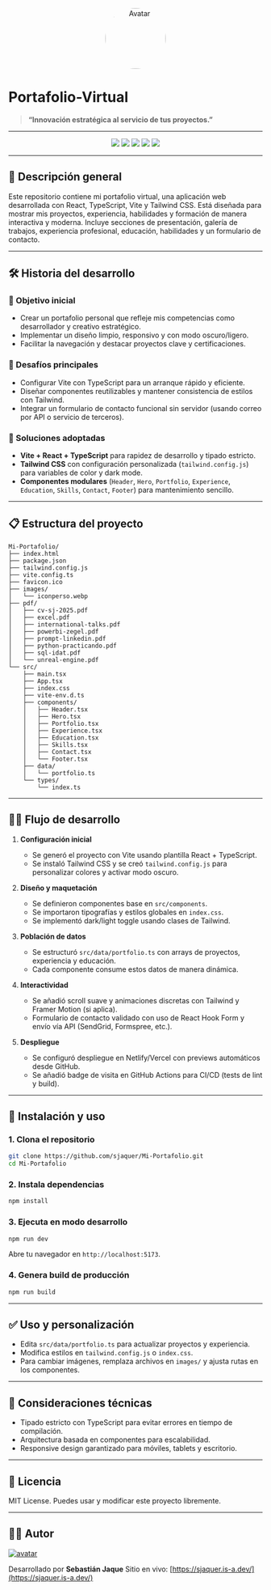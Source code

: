 <p align="center">
  <img src="https://avatars.githubusercontent.com/u/72231436?v=4" alt="Avatar" width="120" style="border-radius: 50%;" />
</p>

# Portafolio-Virtual

> **“Innovación estratégica al servicio de tus proyectos.”**

---

<p align="center">
  <img src="https://img.shields.io/badge/React-18.2.0-blue?logo=react&logoColor=white" />
  <img src="https://img.shields.io/badge/TypeScript-5.1.6-blue?logo=typescript&logoColor=white" />
  <img src="https://img.shields.io/badge/Vite-5.1.0-lightgrey?logo=vite&logoColor=purple" />
  <img src="https://img.shields.io/badge/TailwindCSS-3.4.7-teal?logo=tailwindcss&logoColor=white" />
  <img src="https://img.shields.io/badge/License-MIT-green" />
</p>

---

## 🧠 Descripción general

Este repositorio contiene mi portafolio virtual, una aplicación web desarrollada con React, TypeScript, Vite y Tailwind CSS. Está diseñada para mostrar mis proyectos, experiencia, habilidades y formación de manera interactiva y moderna. Incluye secciones de presentación, galería de trabajos, experiencia profesional, educación, habilidades y un formulario de contacto.

---

## 🛠️ Historia del desarrollo

### 🔹 Objetivo inicial

* Crear un portafolio personal que refleje mis competencias como desarrollador y creativo estratégico.
* Implementar un diseño limpio, responsivo y con modo oscuro/ligero.
* Facilitar la navegación y destacar proyectos clave y certificaciones.

### 🔹 Desafíos principales

* Configurar Vite con TypeScript para un arranque rápido y eficiente.
* Diseñar componentes reutilizables y mantener consistencia de estilos con Tailwind.
* Integrar un formulario de contacto funcional sin servidor (usando correo por API o servicio de terceros).

### 🔹 Soluciones adoptadas

* **Vite + React + TypeScript** para rapidez de desarrollo y tipado estricto.
* **Tailwind CSS** con configuración personalizada (`tailwind.config.js`) para variables de color y dark mode.
* **Componentes modulares** (`Header`, `Hero`, `Portfolio`, `Experience`, `Education`, `Skills`, `Contact`, `Footer`) para mantenimiento sencillo.

---

## 📋 Estructura del proyecto

```
Mi-Portafolio/
├── index.html
├── package.json
├── tailwind.config.js
├── vite.config.ts
├── favicon.ico
├── images/
│   └── iconperso.webp
├── pdf/
│   ├── cv-sj-2025.pdf
│   ├── excel.pdf
│   ├── international-talks.pdf
│   ├── powerbi-zegel.pdf
│   ├── prompt-linkedin.pdf
│   ├── python-practicando.pdf
│   ├── sql-idat.pdf
│   └── unreal-engine.pdf
└── src/
    ├── main.tsx
    ├── App.tsx
    ├── index.css
    ├── vite-env.d.ts
    ├── components/
    │   ├── Header.tsx
    │   ├── Hero.tsx
    │   ├── Portfolio.tsx
    │   ├── Experience.tsx
    │   ├── Education.tsx
    │   ├── Skills.tsx
    │   ├── Contact.tsx
    │   └── Footer.tsx
    ├── data/
    │   └── portfolio.ts
    └── types/
        └── index.ts
```

---

## 🚶‍♂️ Flujo de desarrollo

1. **Configuración inicial**

   * Se generó el proyecto con Vite usando plantilla React + TypeScript.
   * Se instaló Tailwind CSS y se creó `tailwind.config.js` para personalizar colores y activar modo oscuro.

2. **Diseño y maquetación**

   * Se definieron componentes base en `src/components`.
   * Se importaron tipografías y estilos globales en `index.css`.
   * Se implementó dark/light toggle usando clases de Tailwind.

3. **Población de datos**

   * Se estructuró `src/data/portfolio.ts` con arrays de proyectos, experiencia y educación.
   * Cada componente consume estos datos de manera dinámica.

4. **Interactividad**

   * Se añadió scroll suave y animaciones discretas con Tailwind y Framer Motion (si aplica).
   * Formulario de contacto validado con uso de React Hook Form y envío vía API (SendGrid, Formspree, etc.).

5. **Despliegue**

   * Se configuró despliegue en Netlify/Vercel con previews automáticos desde GitHub.
   * Se añadió badge de visita en GitHub Actions para CI/CD (tests de lint y build).

---

## 💾 Instalación y uso

### 1. Clona el repositorio

```bash
git clone https://github.com/sjaquer/Mi-Portafolio.git
cd Mi-Portafolio
```

### 2. Instala dependencias

```bash
npm install
```

### 3. Ejecuta en modo desarrollo

```bash
npm run dev
```

Abre tu navegador en `http://localhost:5173`.

### 4. Genera build de producción

```bash
npm run build
```

---

## ✅ Uso y personalización

* Edita `src/data/portfolio.ts` para actualizar proyectos y experiencia.
* Modifica estilos en `tailwind.config.js` o `index.css`.
* Para cambiar imágenes, remplaza archivos en `images/` y ajusta rutas en los componentes.

---

## 📌 Consideraciones técnicas

* Tipado estricto con TypeScript para evitar errores en tiempo de compilación.
* Arquitectura basada en componentes para escalabilidad.
* Responsive design garantizado para móviles, tablets y escritorio.

---

## 📝 Licencia

MIT License. Puedes usar y modificar este proyecto libremente.

---

## 👨‍💻 Autor

[![avatar](https://avatars.githubusercontent.com/u/72231436?v=4)](https://github.com/sjaquer)

Desarrollado por **Sebastián Jaque**
Sitio en vivo: [https://sjaquer.is-a.dev/](https://sjaquer.is-a.dev/)
